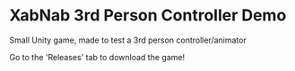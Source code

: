 # XabNab 3rd Person Controller Demo
 Small Unity game, made to test a 3rd person controller/animator
 
 Go to the 'Releases' tab to download the game!
